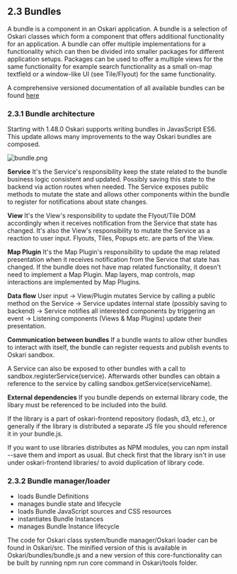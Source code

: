 ## 2.3 Bundles

A bundle is a component in an Oskari application. A bundle is a selection of Oskari classes which form a component that offers additional functionality for an application. A bundle can offer multiple implementations for a functionality which can then be divided into smaller packages for different application setups. Packages can be used to offer a multiple views for the same functionality for example search functionality as a small on-map textfield or a window-like UI (see Tile/Flyout) for the same functionality.

A comprehensive versioned documentation of all available bundles can be found [here](https://www.oskari.org/api/bundles)

### 2.3.1 Bundle architecture

Starting with 1.48.0 Oskari supports writing bundles in JavasScript ES6. This update allows many improvements to the way Oskari bundles are composed.

![bundle.png](/assets/images/doc/bundle.png)

**Service**
It's the Service's responsibility keep the state related to the bundle business logic consistent and updated. Possibly saving this state to the backend via action routes when needed. The Service exposes public methods to mutate the state and allows other components within the bundle to register for notifications about state changes.

**View**
It's the View's responsibility to update the Flyout/Tile DOM accordingly when it receives notification from the Service that state has changed. It's also the View's responsibility to mutate the Service as a reaction to user input. Flyouts, Tiles, Popups etc. are parts of the View.

**Map Plugin**
It's the Map Plugin's responsibility to update the map related presentation when it receives notification from the Service that state has changed. If the bundle does not have map related functionality, it doesn't need to implement a Map Plugin. Map layers, map controls, map interactions are implemented by Map Plugins.

**Data flow**
User input -> View/Plugin mutates Service by calling a public method on the Service -> Service updates internal state (possibly saving to backend) -> Service notifies all interested components by triggering an event -> Listening components (Views & Map Plugins) update their presentation.

**Communication between bundles**
If a bundle wants to allow other bundles to interact with itself, the bundle can register requests and publish events to Oskari sandbox.

A Service can also be exposed to other bundles with a call to sandbox.registerService(service). Afterwards other bundles can obtain a reference to the service by calling sandbox.getService(serviceName).

**External dependencies**
If you bundle depends on external library code, the libary must be referenced to be included into the build.

If the library is a part of oskari-frontend repository (lodash, d3, etc.), or generally if the library is distributed a separate JS file you should reference it in your bundle.js.

If you want to use libraries distributes as NPM modules, you can npm install --save them and import as usual. But check first that the library isn't in use under oskari-frontend libraries/ to avoid duplication of library code.

### 2.3.2 Bundle manager/loader

- loads Bundle Definitions
- manages bundle state and lifecycle
- loads Bundle JavaScript sources and CSS resources
- instantiates Bundle Instances
- manages Bundle Instance lifecycle

The code for Oskari class system/bundle manager/Oskari loader can be found in Oskari/src. The minified version of this is available in Oskari/bundles/bundle.js and a new version of this core-functionality can be built by running npm run core command in Oskari/tools folder.
